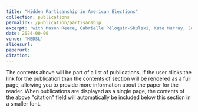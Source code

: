 ```yaml
---
title: "Hidden Partisanship in American Elections"
collection: publications
permalink: /publication/partisanship
excerpt: 'with Mason Reece, Gabrielle Péloquin-Skulski, Kate Murray, Joe Loffredo, Acevedo Jetter, K. E., Zachary Garai, Alejandro Flores, Lucas Bulić Bračulj, Samuel Baltz, and Charles Stewart III'
date: 2024-00-00
venue: 'MEDSL'
slidesurl: 
paperurl: 
citation: 
---
```


The contents above will be part of a list of publications, if the user clicks the link for the publication than the contents of section will be rendered as a full page, allowing you to provide more information about the paper for the reader. When publications are displayed as a single page, the contents of the above "citation" field will automatically be included below this section in a smaller font.